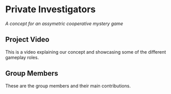 # Private Investigators
_A concept for an assymetric cooperative mystery game_
## Project Video
This is a video explaining our concept and showcasing some of the different gameplay roles.
## Group Members
These are the group members and their main contributions.
